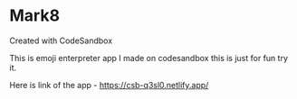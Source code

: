 # Mark8
Created with CodeSandbox

This is emoji enterpreter app I made on codesandbox this is just for fun try it.

Here is link of the app - https://csb-q3sl0.netlify.app/
